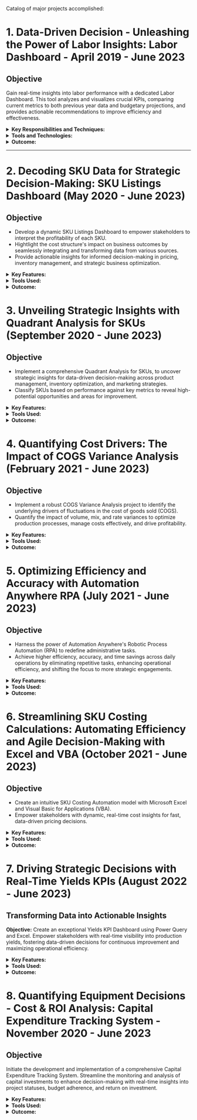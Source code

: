 Catalog of major projects accomplished:
# 1. Data-Driven Decision - Unleashing the Power of Labor Insights: Labor Dashboard - April 2019 - June 2023

## Objective
Gain real-time insights into labor performance with a dedicated Labor Dashboard. This tool analyzes and visualizes crucial KPIs, comparing current metrics to both previous year data and budgetary projections, and provides actionable recommendations to improve efficiency and effectiveness.

<details>
<summary><strong>Key Responsibilities and Techniques:</strong></summary>

- **Data Collection:**
  - Consolidated raw data from diverse sources, including production logs, employee records, and financial reports, to create a comprehensive dataset.
- **Data Processing and Cleaning:**
  - Leveraged Microsoft Power Query to clean and transform raw data, ensuring accuracy and reliability for analysis.
  - Proactively addressed missing or inconsistent data to maintain data integrity.
- **Metric Definition and Calculation:**
  - Defined and compute key performance indicators (KPIs), such as Kg per man hour and cost per kg, aligning with organizational goals and performance benchmarks.
  - Utilized DAX with Microsoft Power Pivot to effectively aggregate and visualize data, enabling insightful analysis.
- **Comparison Analysis:**
  - Facilitated comprehensive comparisons of current performance metrics against previous year's data and established budgetary targets, highlighting trends and deviations.
- **Visualization:**
  - Built interactive and visually compelling dashboards using Microsoft Power Pivot, enabling stakeholders to effortlessly explore and grasp key labor insights.
  - Incorporated meaningful data visualizations, such as KPI charts, trend lines, and comparison tables, to enhance understanding and communication of results.
- **Insightful Reporting:**
  - Crafted detailed reports that encapsulated critical trends, pinpointed areas for improvement, and identified potential cost-saving opportunities.
  - Provided actionable recommendations grounded in data-driven analysis, fostering strategic initiatives to optimize labor efficiency and cost-effectiveness.
- **Iterative Improvement:**
  - Delivered continuous improvement through weekly updates and stakeholder discussions, incorporating feedback to refine dashboard functionality and user experience.
</details>

<details>
<summary><strong>Tools and Technologies:</strong></summary>
- Microsoft Power Query and Power Pivot: Data processing, analysis, and interactive data visualization for dashboard.
</details>

<details>
<summary><strong>Outcome:</strong></summary>

The Labor Dashboard delivers a dynamic, timeline-based overview of labor efficiency and cost performance, empowering stakeholders with actionable insights to drive continuous improvement. Key outcomes include:
- Enhanced visibility into labor trends and patterns, enabling proactive decision-making.
- Identified areas for optimization, led to increased productivity and cost savings.
- Informed resource allocation and strategic workforce planning.
- Avocated for data-driven decision-making culture, fostered a performance-oriented environment.
</details>

---

# 2. Decoding SKU Data for Strategic Decision-Making: SKU Listings Dashboard  (May 2020 - June 2023)

## Objective
- Develop a dynamic SKU Listings Dashboard to empower stakeholders to interpret the profitability of each SKU.
- Hightlight the cost structure's impact on business outcomes by seamlessly integrating and transforming data from various sources.
- Provide actionable insights for informed decision-making in pricing, inventory management, and strategic business optimization.

<details>
<summary><strong>Key Features:</strong></summary>
- **Data Integration:**
  - Centralized and integrated data from sales reports, profit and loss statements, COGs, labor costs, and discounts for each SKU.
- **Cost Breakdown:**
  - Facilitated a comprehensive analysis of cost components for each SKU, including raw materials, labor, and the impact of discounts.
- **Profitability Analysis:**
  - Empowered stakeholders to trace the financial journey of each SKU, from sales revenue through cost components to net profit.
- **Visualization:**
  - Employed advanced visualization techniques for SKU-specific information, enhancing exploration and interpretation.
- **Interactive Dashboards:**
  - Developed interactive dashboards for users to drill down into specific SKUs, fostering proactive decision-making.
- **Iterative Refinement:**
  - Led the charge for continuous improvement through ongoing refinement based on user feedback, ensuring dashboard functionality aligns with evolving needs.
</details>
<details>
<summary><strong>Tools Used:</strong></summary>
- Microsoft Power Query and Power Pivot: Data processing, analysis, and interactive data visualization.
</details>
<details>
<summary><strong>Outcome:</strong></summary>
**Decoding Profitability for Informed Decisions:**
The SKU Listings Dashboard serves as a comprehensive decision-support tool, offering clear views of cost breakdowns for each SKU, impact of discounts, and providing actionable insights into individual product profitability. Key outcomes include:

- Enhanced visibility into SKU-level profitability for data-driven pricing strategies and inventory optimization.
- Informed decision-making regarding product mix and strategic resource allocation.
- Promoted a data centric culture, fostering continuous improvement and profitability growth.
**Visualizing Profitability for Strategic Advantage:**
By visualizing SKU profitability dynamics, the dashboard empowers stakeholders to make informed decisions that drive business growth and profitability.

</details>

# 3. Unveiling Strategic Insights with Quadrant Analysis for SKUs (September 2020 - June 2023)

## Objective
- Implement a comprehensive Quadrant Analysis for SKUs, to uncover strategic insights for data-driven decision-making across product management, inventory optimization, and marketing strategies.
- Classify SKUs based on performance against key metrics to reveal high-potential opportunities and areas for improvement.

<details>
<summary><strong>Key Features:</strong></summary>
- **Strategic Metric Selection:**
  - Identified and selected relevant metrics reflecting SKU performance, considering factors such as sales volume, profitability, market share, and customer satisfaction scores.
- **Dynamic Quadrant Framework:**
  - Developed a versatile quadrant framework to categorize SKUs based on performance, creating meaningful segments such as High Flyers, Stable Streamers, Challengers, and Laggards..
- **Interactive Data Visualization:**
  - Created engaging and interactive quadrant charts using Microsoft Excel's visualization tools.
- **Actionable Insights and Strategies:**
  - Extracted actionable insights from SKU positions within the quadrant framework, informing strategic decisions in areas such as inventory optimization, targeted marketing, product development, and resource allocation.
- **Iterative Improvement:**
  - Actively incorporated stakeholder feedback to continuously refine the quadrant model, ensuring its relevance, accuracy, and alignment with evolving business needs.
</details>
<details>
<summary><strong>Tools Used:</strong></summary>
- Microsoft Excel for data analysis, calculations, and interactive visualization.
</details>
<details>
<summary><strong>Outcome:</strong></summary>
**Highlight Strategic Opportunities for SKU Excellence:**
The Quadrant Analysis for SKUs stands as a powerful decision-support tool, providing a dynamic representation of product performance. Key outcomes include:

- Enhanced visibility into SKU performance for data-driven decision-making.
- Identification of high-performing SKUs for focused growth strategies.
- Recognition of underperforming SKUs for improvement initiatives.
- Informed inventory management strategies for optimal stock levels.
**Visualizing Insights for Strategic Action:**
By bringing SKU performance to life through compelling visualizations, the Quadrant Analysis empowers stakeholders to make strategic decisions that elevate product management, optimize inventory, and drive business success.

</details>

# 4. Quantifying Cost Drivers: The Impact of COGS Variance Analysis (February 2021 - June 2023)

## Objective
- Implement a robust COGS Variance Analysis project to identify the underlying drivers of fluctuations in the cost of goods sold (COGS).
- Quantify the impact of volume, mix, and rate variances to optimize production processes, manage costs effectively, and drive profitability.

<details>
<summary><strong>Key Features:</strong></summary>
- **Standardized Methodology for Precision:**
  - Adopted a rigorous standardized methodology for identifying and quantifying volume, mix, and rate variances within COGS.
- **Comprehensive Data Integration:**
  - Gathered comprehensive data from production records, sales reports, and cost accounting systems for in-depth variance analysis.
- **Powerful Analysis Framework:**
  - Developed a robust framework for isolating and examining each variance component individually, enabling a granular understanding of their distinct contributions to COGS fluctuations.
- **Illuminating Visualizations for Clarity:**
  - Utilized compelling visual representations, including interactive charts and dashboards, to communicate the impact of each variance category effectively.
</details>
<details>
<summary><strong>Tools Used:</strong></summary>
- Microsoft Excel BI tools for data analysis, calculations, and compelling visualizations.
</details>
<details>
<summary><strong>Outcome:</strong></summary>
**Harnessing Insights for Cost Control and Profit Maximization:**
The COGS Variance Analysis project delivers a comprehensive understanding of key drivers influencing manufacturing costs. Key outcomes include:

- Enhanced visibility into the impact of volume, mix, and rate variances on COGS.
- Identification of areas for optimization within production processes for cost savings and efficiency gains.
- Informed decision-making regarding resource allocation, pricing strategies, and inventory management.
- Proactive identification of potential risks and challenges.
- Fostering a data-driven culture prioritizing continuous improvement and cost optimization.
**Visualizing Variances for Strategic Action:**
Making COGS variances tangible and actionable through intuitive visualizations, the analysis empowers stakeholders to make informed decisions that drive cost efficiency, profitability, and overall business success.

</details>

# 5. Optimizing Efficiency and Accuracy with Automation Anywhere RPA (July 2021 - June 2023)

## Objective
- Harness the power of Automation Anywhere's Robotic Process Automation (RPA) to redefine administrative tasks.
- Achieve higher efficiency, accuracy, and time savings across daily operations by eliminating repetitive tasks, enhancing operational efficiency, and shifting the focus to more strategic engagements.

<details>
<summary><strong>Key Features:</strong></summary>
- **Strategic Task Selection:**
  - Meticulously identified and prioritized administrative tasks with the highest RPA potential.
- **Intuitive Bot Task Creation:**
  - Seamlessly configured and deployed RPA bots, ensuring flawless integration with existing systems and workflows.
- **Comprehensive Process Mapping:**
  - Meticulously mapped end-to-end processes, defining logical steps, decision points, and exception handling mechanisms for robust and adaptable RPA workflows.
- **Exceptional Error Mitigation:**
  - Implemented proactive exception handling strategies within RPA bots to address potential variations and prevent errors, safeguarding data integrity and process continuity.
- **Rigorous Testing and Validation:**
  - Conducted thorough testing and validation to ensure the reliability, accuracy, and compliance of RPA bots with business rules and regulations.
- **Empowering User Adoption:**
  - Provided comprehensive training and support to staff on interacting with, monitoring, and managing RPA bots effectively.
</details>
<details>
<summary><strong>Tools Used:</strong></summary>
- Automation Anywhere RPA Platform: Leveraged RPA platform for end-to-end automation development, deployment, management, and monitoring.
</details>
<details>
<summary><strong>Outcome:</strong></summary>
**Transforming Administrative Landscapes, Elevating Performance:**
The Automation Anywhere RPA implementation has delivered a remarkable transformation of administrative tasks, resulting in:

- Substantial time savings with a significant reduction in manual, repetitive tasks.
- Minimization of errors and enhanced accuracy through automated processes.
- Boosted operational efficiency, streamlined workflows, and accelerated task completion.
- Automation enables a shift towards more strategic initiatives and creative problem-solving to established, agile, and scalable operations, driving continuous improvement.
</details>

# 6. Streamlining SKU Costing Calculations: Automating Efficiency and Agile Decision-Making with Excel and VBA (October 2021 - June 2023)

## Objective
- Create an intuitive SKU Costing Automation model with Microsoft Excel and Visual Basic for Applications (VBA).
- Empower stakeholders with dynamic, real-time cost insights for fast, data-driven pricing decisions.

<details>
<summary><strong>Key Features:</strong></summary>
- **Intelligent Template Design:**
  - Developed a dynamic Excel template integrated with VBA to streamline SKU costing, eliminating time-consuming manual calculations.
- **Seamless Data Integration:**
  - Established effortless connections with external data sources to ensure real-time accuracy of dry goods and raw meat costs.
- **Adaptable Recipe Adjustment:**
  - Created an intuitive user interface for effortless adaptation of recipes and accounting for fluctuations in ingredient costs or quantities.
- **Automated Cost Calculation Orchestration:**
  - Automated the entire cost calculation process, delivering accurate results within hours instead of days.
- **Scenario Analysis for Strategic Forecasting:**
  - Empowered users to navigate diverse cost scenarios through integrated scenario analysis capabilities.
- **Compelling Visual Communication:**
  - Incorporated user-friendly reports and dashboards for SKU costing breakdowns, accelerating comprehension and decision-making.
</details>
<details>
<summary><strong>Tools Used:</strong></summary>
- Microsoft Excel: For dynamic template creation, seamless data integration, and intuitive user interface design.
- Visual Basic for Applications (VBA): Leveraged VBA to automate complex calculations and enhance user interactivity.
</details>
<details>
<summary><strong>Outcome:</strong></summary>
**Accelerated Insights, Empowered Decisions:**
The automated SKU Costing Model has redefined SKU costing, unlocking efficiency and insight with a drastic reduction in task completion times. The project delivers a user-friendly and adaptable solution, enabling stakeholders to make informed pricing decisions with increased speed and confidence, guided by real-time cost data and robust scenario analysis capabilities.

</details>

# 7. Driving Strategic Decisions with Real-Time Yields KPIs (August 2022 - June 2023)

## Transforming Data into Actionable Insights
**Objective:**
Create an exceptional Yields KPI Dashboard using Power Query and Excel. Empower stakeholders with real-time visibility into production yields, fostering data-driven decisions for continuous improvement and maximizing operational efficiency.

<details>
<summary><strong>Key Features:</strong></summary>

- **Seamless Data Integration:**
  - Masterfully integrated diverse data streams using Power Query for a unified view of processing, cooking, and finishing yields for each SKU and batch.
- **Interactive Visual Storytelling:**
  - Developed an engaging dashboard that focus on yield KPIs, enabling users to explore data for actionable insights.
- **Real-Time Data Pulse:**
  - Established automated processes for the dashboard to reflect the most current and accurate yield information.
- **Advanced Analytics Unleashed:**
  - Harnessed the power of Power Pivot for deep-dive analysis into specific SKUs, batches, and historical trends.
- **Comprehensive SKU and Batch Tracking:**
  - Built-in a meticulous tracking system for monitoring the entire production journey.
- **Benchmarking for Continuous Improvement:**
  - Integrated key performance metrics for effortless comparison of actual yields against targets and benchmarks.

</details>

<details>
<summary><strong>Tools Used:</strong></summary>

- Power Query: For data integration, ensuring a unified and reliable foundation for analysis.
- Power Pivot: For interactive visualization, enabling advanced analytics and fostering exploration of yield insights.

</details>

<details>
<summary><strong>Outcome:</strong></summary>

**Production Intelligence:**
The Yields KPI Dashboard empowers stakeholders with real-time visibility into yield performance, advanced analytics, and a foundation for continuous optimization, positively driving operational efficiency.

</details>


# 8. Quantifying Equipment Decisions - Cost & ROI Analysis: Capital Expenditure Tracking System - November 2020 - June 2023

## Objective
Initiate the development and implementation of a comprehensive Capital Expenditure Tracking System. Streamline the monitoring and analysis of capital investments to enhance decision-making with real-time insights into project statuses, budget adherence, and return on investment.

<details>
<summary><strong>Key Features:</strong></summary>

- **Project Data Integration:**
  - Implemented a system to consolidate project data from various departments, ensuring a centralized and accurate repository.
- **Real-time Budget Monitoring:**
  - Developed features for real-time tracking of project budgets, enabling stakeholders to monitor expenditures against approved budgets.
- **Milestone and Timeline Tracking:**
  - Integrated milestone tracking functionalities to ensure projects adhere to timelines and meet predefined milestones.
- **Return on Investment (ROI) Analysis:**
  - Incorporated tools for calculating and visualizing the return on investment for each capital project.
- **User Access and Collaboration:**
  - Implemented user access controls to ensure data security and encouraged collaboration among relevant teams involved in capital expenditure decisions.
- **Automated Reporting:**
  - Established automated reporting mechanisms to generate regular reports on project statuses, budget variances, and ROI.
</details>

<details>
<summary><strong>Tools Used:</strong></summary>
- Project Management Software: Integrated project management software for data integration, milestone tracking, and real-time budget monitoring.
- Data Visualization Tools: Utilized data visualization tools for creating interactive dashboards and reports, enhancing accessibility for stakeholders.
</details>

<details>
<summary><strong>Outcome:</strong></summary>
The ongoing Capital Expenditure Tracking System project has improved the organization's ability to monitor and manage capital investments effectively. Stakeholders have access to real-time data, enabling informed decision-making, proactive issue resolution, and optimization of capital allocation for improved overall financial performance.
</details>
